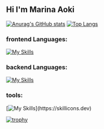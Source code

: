 ## Hi I'm Marina Aoki
[![Anurag's GitHub stats](https://github-readme-stats.vercel.app/api?username=aokimarina&theme=shadow_blue)](https://github.com/anuraghazra/github-readme-stats)
[![Top Langs](https://github-readme-stats.vercel.app/api/top-langs/?username=aokimarina&layout=donut)](https://github.com/anuraghazra/github-readme-stats)
### frontend Languages:

[![My Skills](https://skillicons.dev/icons?i=js,ts,html,css,tailwind,next.js)](https://skillicons.dev)

### backend Languages:

[![My Skills](https://skillicons.dev/icons?i=py,django,flask,nodejs,postgres,mysql)](https://skillicons.dev)

### tools:

[![My Skills](https://skillicons.dev/icons?i=docker,figma,firebase,git,github,vitest,vscode,swagger,stripe,)](https://skillicons.dev)

[![trophy](https://github-profile-trophy.vercel.app/?username=aokimarina)](https://github.com/aokimarina/github-profile-trophy)
